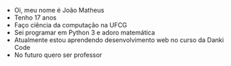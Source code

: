 - Oi, meu nome é João Matheus
- Tenho 17 anos
- Faço ciência da computação na UFCG
- Sei programar em Python 3 e adoro matemática
- Atualmente estou aprendendo desenvolvimento web no curso da Danki Code
- No futuro quero ser professor

<!---
joaomatheusvillarim/joaomatheusvillarim is a ✨ special ✨ repository because its `README.md` (this file) appears on your GitHub profile.
You can click the Preview link to take a look at your changes.
--->
